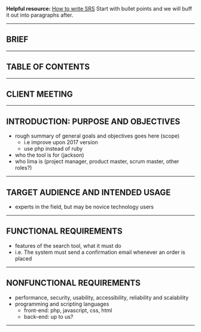 **Helpful resource:** [How to write SRS](https://www.perforce.com/blog/alm/how-write-software-requirements-specification-srs-document)
Start with bullet points and we will buff it out into paragraphs after.
___
## BRIEF

___
## TABLE OF CONTENTS

___
## CLIENT MEETING

___
## INTRODUCTION: PURPOSE AND OBJECTIVES

- rough summary of general goals and objectives goes here (scope)
	- i.e improve upon 2017 version
	- use php instead of ruby
- who the tool is for (jackson)
- who lima is (project manager, product master, scrum master, other roles?)

___
## TARGET AUDIENCE AND INTENDED USAGE
- experts in the field, but may be novice technology users

___
## FUNCTIONAL REQUIREMENTS
- features of the search tool, what it must do
- i.e. The system must send a confirmation email whenever an order is placed

___
## NONFUNCTIONAL REQUIREMENTS
- performance, security, usability, accessibility, reliability and scalability
- programming and scripting languages
	- front-end: php, javascript, css, html
	- back-end: up to us?

___
